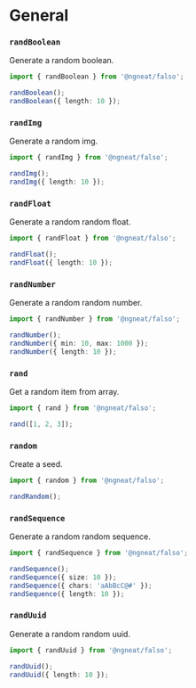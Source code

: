 # General

### `randBoolean`

Generate a random boolean.

```ts
import { randBoolean } from '@ngneat/falso';

randBoolean();
randBoolean({ length: 10 });
```

### `randImg`

Generate a random img.

```ts
import { randImg } from '@ngneat/falso';

randImg();
randImg({ length: 10 });
```

### `randFloat`

Generate a random random float.

```ts
import { randFloat } from '@ngneat/falso';

randFloat();
randFloat({ length: 10 });
```

### `randNumber`

Generate a random random number.

```ts
import { randNumber } from '@ngneat/falso';

randNumber();
randNumber({ min: 10, max: 1000 });
randNumber({ length: 10 });
```

### `rand`

Get a random item from array.

```ts
import { rand } from '@ngneat/falso';

rand([1, 2, 3]);
```

### `random`

Create a seed.

```ts
import { random } from '@ngneat/falso';

randRandom();
```

### `randSequence`

Generate a random random sequence.

```ts
import { randSequence } from '@ngneat/falso';

randSequence();
randSequence({ size: 10 });
randSequence({ chars: 'aAbBcC@#' });
randSequence({ length: 10 });
```

### `randUuid`

Generate a random random uuid.

```ts
import { randUuid } from '@ngneat/falso';

randUuid();
randUuid({ length: 10 });
```
